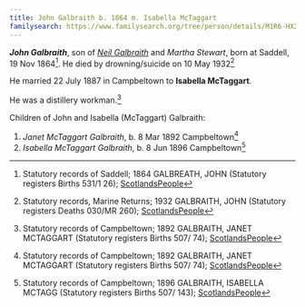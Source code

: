 ```yaml
---
title: John Galbraith b. 1864 m. Isabella McTaggart
familysearch: https://www.familysearch.org/tree/person/details/M1R6-HX2
---
```

***John Galbraith***, son of *[Neil Galbraith](galbraith-neil-1841.md)* and *Martha Stewart*, 
born at Saddell, 19 Nov 1864[^birth]. He died by drowning/suicide on 10 May 1932[^death]

He married 22 July 1887 in Campbeltown to **Isabella McTaggart**.

He was a distillery workman.[^janet-birth]

Children of John and Isabella (McTaggart) Galbraith:

1. *Janet McTaggart Galbraith*, b. 8 Mar 1892 Campbeltown[^janet-birth]
2. *Isabella McTaggart Galbraith*, b. 8 Jun 1896 Campbeltown[^isabella-birth]

[^birth]: Statutory records of Saddell; 1864 GALBREATH, JOHN (Statutory registers Births 531/1 26); [ScotlandsPeople](https://www.scotlandspeople.gov.uk/view-image/nrs_stat_births/39647646)

[^death]: Statutory records, Marine Returns; 1932 GALBRAITH, JOHN (Statutory registers Deaths 030/MR 260); [ScotlandsPeople](https://www.scotlandspeople.gov.uk/view-image/nrs_stat_deaths/8539244)

[^janet-birth]: Statutory records of Campbeltown; 1892 GALBRAITH, JANET MCTAGGART (Statutory registers Births 507/ 74); [ScotlandsPeople](https://www.scotlandspeople.gov.uk/view-image/nrs_stat_births/43464309)

[^isabella-birth]: Statutory records of Campbeltown; 1896 GALBRAITH, ISABELLA MCTAGG (Statutory registers Births 507/ 143); [ScotlandsPeople](https://www.scotlandspeople.gov.uk/view-image/nrs_stat_births/44025564)




